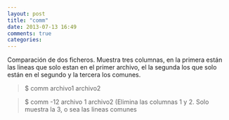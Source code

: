 ```yaml
---
layout: post
title: "comm"
date: 2013-07-13 16:49
comments: true
categories: 
---
```

Comparación de dos ficheros. Muestra tres columnas, en la primera están las lineas que solo estan en el primer archivo, el la segunda los que solo están en el segundo y la tercera los comunes.

>$ comm archivo1 archivo2 

>$ comm -12 archivo 1 archivo2 (Elimina las columnas 1 y 2. Solo muestra la 3, o sea las lineas comunes

